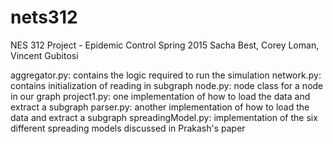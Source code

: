 # nets312
NES 312 Project - Epidemic Control
Spring 2015
Sacha Best, Corey Loman, Vincent Gubitosi

aggregator.py: contains the logic required to run the simulation
network.py: contains initialization of reading in subgraph
node.py: node class for a node in our graph
project1.py: one implementation of how to load the data and extract a subgraph
parser.py: another implementation of how to load the data and extract a subgraph
spreadingModel.py: implementation of the six different spreading models discussed in Prakash's paper
